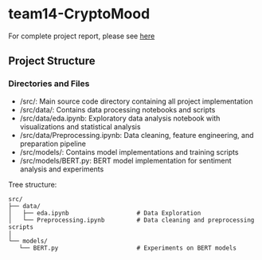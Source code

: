 # team14-CryptoMood

For complete project report, please see [here](https://github.gatech.edu/pages/asreeraj3/team14-CryptoMood/)

## Project Structure

### Directories and Files
- /src/: Main source code directory containing all project implementation
- /src/data/: Contains data processing notebooks and scripts
- /src/data/eda.ipynb: Exploratory data analysis notebook with visualizations and statistical analysis
- /src/data/Preprocessing.ipynb: Data cleaning, feature engineering, and preparation pipeline
- /src/models/: Contains model implementations and training scripts
- /src/models/BERT.py: BERT model implementation for sentiment analysis and experiments

Tree structure:
```
src/
├── data/
│   ├── eda.ipynb                   # Data Exploration
│   └── Preprocessing.ipynb         # Data cleaning and preprocessing scripts
│
└── models/
   └── BERT.py                      # Experiments on BERT models

```

